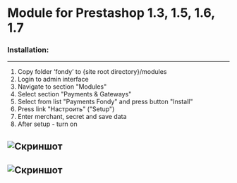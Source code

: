 # Module for Prestashop 1.3, 1.5, 1.6, 1.7

### Installation:
-----
1. Copy folder ‘fondy’ to {site root directory}/modules
2. Login to admin interface
3. Navigate to section "Modules"
4. Select section "Payments & Gateways"
5. Select from list "Payments Fondy" and press button "Install"
6. Press link "Настроить" ("Setup")
7. Enter merchant, secret and save data
8. After setup -  turn on


![Скриншот][1]
----

[1]: https://raw.githubusercontent.com/cloudipsp/prestashop/bank_wire/s.png

![Скриншот][2]
----

[2]: https://raw.githubusercontent.com/cloudipsp/prestashop/bank_wire/s2.png